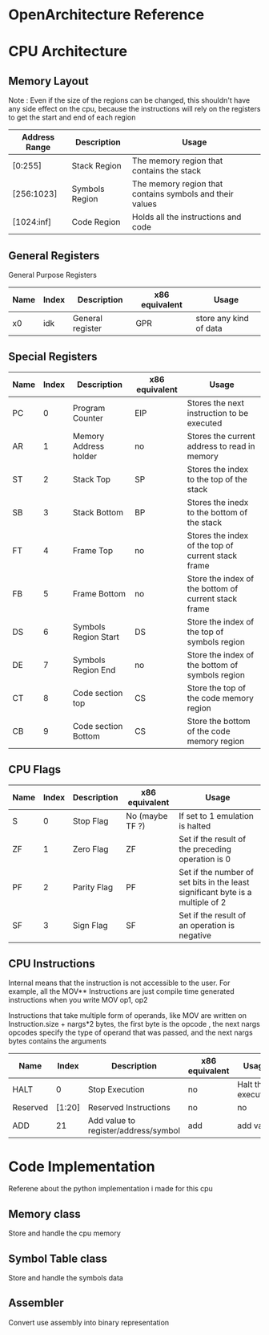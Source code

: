 # OpenArchitecture Reference

# CPU Architecture
## Memory Layout
Note : Even if the size of the regions can be changed, this shouldn't have any side effect on the cpu, because the instructions will rely on the registers to get the start and end of each region

| Address Range | Description    | Usage                                                    |
| ------------- | -------------- | -------------------------------------------------------- |
| [0:255]       | Stack Region   | The memory region that contains the stack                |
| [256:1023]    | Symbols Region | The memory region that contains symbols and their values |
| [1024:inf]    | Code Region    | Holds all the instructions and code                      |

## General Registers
General Purpose Registers

| Name | Index | Description      | x86 equivalent | Usage                  |
| ---- | ----- | ---------------- | -------------- | ---------------------- |
| x0   | idk   | General register | GPR            | store any kind of data |

## Special Registers

| Name | Index | Description           | x86 equivalent | Usage                                                |
| ---- | ----- | --------------------- | -------------- | ---------------------------------------------------- |
| PC   | 0     | Program Counter       | EIP            | Stores the next instruction to be executed           |
| AR   | 1     | Memory Address holder | no             | Stores the current address to read in memory         |
| ST   | 2     | Stack Top             | SP             | Stores the index to the top of the stack             |
| SB   | 3     | Stack Bottom          | BP             | Stores the inedx to the bottom of the stack          |
| FT   | 4     | Frame Top             | no             | Stores the index of the top of current stack frame   |
| FB   | 5     | Frame Bottom          | no             | Store the index of the bottom of current stack frame |
| DS   | 6     | Symbols Region Start  | DS             | Store the index of the top of symbols region         |
| DE   | 7     | Symbols Region End    | no             | Store the index of the bottom of symbols region      |
| CT   | 8     | Code section top      | CS             | Store the top of the code memory region              |
| CB   | 9    | Code section Bottom   | CS             | Store the bottom of the code memory region           |

## CPU Flags
| Name | Index | Description | x86 equivalent  | Usage                                                                          |
| ---- | ----- | ----------- | --------------- | ------------------------------------------------------------------------------ |
| S    | 0     | Stop Flag   | No (maybe TF ?) | If set to 1 emulation is halted                                                |
| ZF   | 1     | Zero Flag   | ZF              | Set if the result of the preceding operation is 0                              |
| PF   | 2     | Parity Flag | PF              | Set if the number of set bits in the least significant byte is a multiple of 2 |
| SF   | 3     | Sign Flag   | SF              | Set if the result of an operation is negative                                  |

## CPU Instructions
Internal means that the instruction is not accessible to the user. For example, all the MOV** Instructions are just compile time generated instructions when you write MOV op1, op2

Instructions that take multiple form of operands, like MOV are written on Instruction.size + nargs*2 bytes, the first byte is the opcode , the next nargs opcodes specify the type of operand that was passed, and the next nargs bytes contains the arguments

| Name     | Index  | Description                          | x86 equivalent | Usage              | Internal |
| -------- | ------ | ------------------------------------ | -------------- | ------------------ | -------- |
| HALT     | 0      | Stop Execution                       | no             | Halt the execution | no       |
| Reserved | [1:20] | Reserved Instructions                | no             | no                 | no       |
| ADD      | 21     | Add value to register/address/symbol | add            | add value          | no       |


# Code Implementation
Referene about the python implementation i made for this cpu

## Memory class
Store and handle the cpu memory

## Symbol Table class
Store and handle the symbols data

## Assembler
Convert use assembly into binary representation